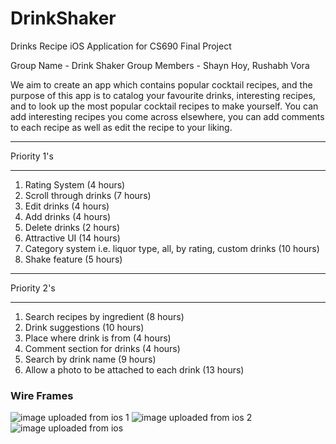 # DrinkShaker
Drinks Recipe iOS Application for CS690 Final Project

Group Name - Drink Shaker
Group Members - Shayn Hoy, Rushabh Vora

We aim to create an app which contains popular cocktail recipes, and the purpose of this app is to catalog your favourite drinks, interesting recipes, and to look up the most popular cocktail recipes to make yourself. 
You can add interesting recipes you come across elsewhere, you can add comments to each recipe as well as edit the recipe to your liking.

************
Priority 1's
************
  1. Rating System (4 hours)
  2. Scroll through drinks (7 hours)
  3. Edit drinks (4 hours)
  4. Add drinks (4 hours)
  5. Delete drinks (2 hours)
  6. Attractive UI (14 hours)
  7. Category system i.e. liquor type, all, by rating, custom drinks (10 hours)
  8. Shake feature (5 hours)
  
  
************
Priority 2's
************
  1. Search recipes by ingredient (8 hours)
  2. Drink suggestions (10 hours)
  3. Place where drink is from (4 hours)
  4. Comment section for drinks (4 hours)
  5. Search by drink name (9 hours)
  6. Allow a photo to be attached to each drink (13 hours)
  
### Wire Frames

![image uploaded from ios 1](https://user-images.githubusercontent.com/21266455/38232862-71618e1a-36cd-11e8-8881-3fdb3beca924.jpg)
![image uploaded from ios 2](https://user-images.githubusercontent.com/21266455/38232890-9bff8b04-36cd-11e8-9ff0-1bb3976ec6d5.jpg)
![image uploaded from ios](https://user-images.githubusercontent.com/21266455/38232899-a45d65e6-36cd-11e8-8957-ad1e91f65bd4.jpg)